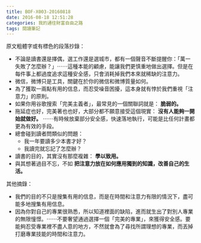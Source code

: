 ```yaml
---
title: BOF-X003-20160818
date: 2016-08-18 12:51:28
categories: 我的通往財富自由之路
tags: 閱讀筆記
---
```


原文粗體字或有標色的段落抄錄：
- 不論是讀書還是擇偶，選工作還是選城市，都有一個聲音不斷提醒你：「萬一失敗了怎麼辦？」⋯⋯這種本能的顧慮，能讓我們更慎重地做出選擇。但是在每件事上都過度追求這種安全感，只會消耗掉我們本來就稀缺的注意力。
- 微信，微博只是工具，關鍵在於你的微信和微博質量如何。
- 為了獲取一兩點有用的信息，而忍受噪音困擾，這本身就有悖於我們重視「注意力」的原則。
- 如果你用谷歌搜索「完美主義者」，最常見的一個關聯詞就是： **脆弱的。**
- 拖延症也好，完美著也也好，大部分都不願意接受這個現實： **沒有人能夠一開始就做好。** ⋯⋯有時候放棄部分安全感，快速落地執行，可能是比任何計畫都更為有效的手段。
- 總會碰到讀者問類似的問題：
    - 我一年要讀多少本書才好？
    - 我讀完就忘記了怎麼辦？
- 讀書的目的，其實沒有那麼複雜： **學以致用。**
- 與其想著過目不忘，不如 **把注意力放在如何應用獨到的知識，改善自己的生活。**


其他摘錄：
- 我們的目的不只是搜集有用的信息，而是在時間和注意力有限的情況下，盡可能多地搜集有用信息。
- 因為你對自己的專業很熟悉，所以知道裡面的缺陷，進而就生出了對別人專業的無限憧憬。⋯⋯不要奢望通過選擇一個「完美的專業」，來獲得安全感。要能夠忍受專業裡不盡人意的地方，不然就會為了尋找所謂理想的專業，而丟掉打磨專業技能的時間和注意力。
